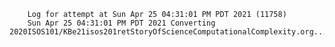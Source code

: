         Log for attempt at Sun Apr 25 04:31:01 PM PDT 2021 (11758)
        Sun Apr 25 04:31:01 PM PDT 2021 Converting 2020ISOS101/KBe21isos201retStoryOfScienceComputationalComplexity.org...
